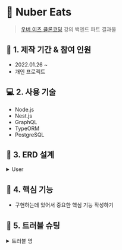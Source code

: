 # :pushpin: Nuber Eats

> [우버 이츠 클론코딩](https://nomadcoders.co/nuber-eats) 강의 백엔드 파트 결과물

## :calendar: 1. 제작 기간 & 참여 인원

- 2022.01.26 ~
- 개인 프로젝트

## :computer: 2. 사용 기술

- Node.js
- Nest.js
- GraphQL
- TypeORM
- PostgreSQL

## :hammer: 3. ERD 설계

<details>
<summary>User</summary>
<div markdown="1">

### User Entity

- id
- createdAt
- updatedAt
- email
- password
- role(client|owner|delivery)

### User CRUD:

- Create Account
- Log In
- See Profile
- Edit Profile
- Verify Email

:pushpin: 코드 첨부

</div>
</details>

## :dart: 4. 핵심 기능

- 구현하는데 있어서 중요한 핵심 기능 작성하기

## :rotating_light: 5. 트러블 슈팅

<details>
<summary>트러블 명</summary>
<div markdown="1">

```
이곳에 에러 상세 표기
```

:pushpin: 코드 첨부

</div>
</details>
